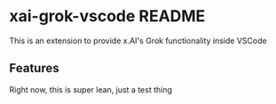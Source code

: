 # xai-grok-vscode README

This is an extension to provide x.AI's Grok functionality inside VSCode

## Features

Right now, this is super lean, just a test thing


